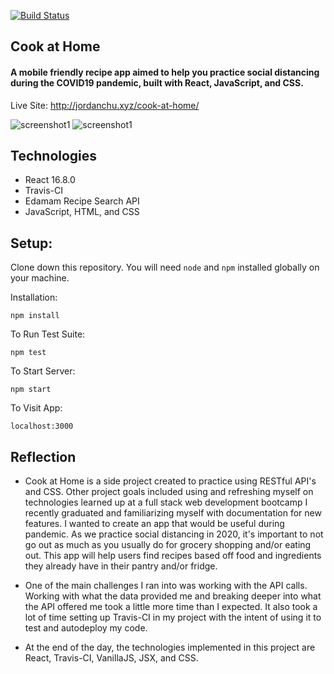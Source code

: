 [![Build Status](https://travis-ci.org/idkjay/cook-at-home.svg?branch=master)](https://travis-ci.org/idkjay/cook-at-home)

## Cook at Home

#### A mobile friendly recipe app aimed to help you practice social distancing during the COVID19 pandemic, built with React, JavaScript, and CSS. 

Live Site: http://jordanchu.xyz/cook-at-home/

![screenshot1](https://i.imgur.com/aeELxG1.png)
![screenshot1](https://i.imgur.com/vohf0L6.png)

## Technologies

* React 16.8.0
* Travis-CI
* Edamam Recipe Search API
* JavaScript, HTML, and CSS

## Setup:  

Clone down this repository. You will need `node` and `npm` installed globally on your machine.  

Installation:

`npm install`  

To Run Test Suite:  

`npm test`  

To Start Server:

`npm start`  

To Visit App:

`localhost:3000`  

## Reflection

  - Cook at Home is a side project created to practice using RESTful API's and CSS. Other project goals included using and refreshing myself on technologies learned up at a full stack web development bootcamp I recently graduated and familiarizing myself with documentation for new features. I wanted to create an app that would be useful during pandemic. As we practice social distancing in 2020, it's important to not go out as much as you usually do for grocery shopping and/or eating out. This app will help users find recipes based off food and ingredients they already have in their pantry and/or fridge.
  
  - One of the main challenges I ran into was working with the API calls. Working with what the data provided me and breaking deeper into what the API offered me took a little more time than I expected. It also took a lot of time setting up Travis-CI in my project with the intent of using it to test and autodeploy my code.
  
  - At the end of the day, the technologies implemented in this project are React, Travis-CI, VanillaJS, JSX, and CSS. 

